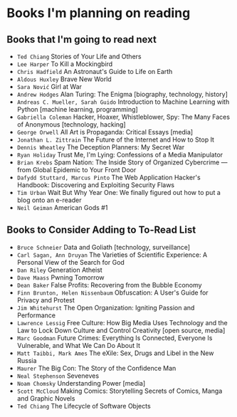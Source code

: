 # Books I'm planning on reading

## Books that I'm going to read next

* `Ted Chiang` Stories of Your Life and Others
* `Lee Harper` To Kill a Mockingbird
* `Chris Hadfield` An Astronaut's Guide to Life on Earth
* `Aldous Huxley` Brave New World
* `Sara Nović` Girl at War
* `Andrew Hodges` Alan Turing: The Enigma [biography, technology, history]
* `Andreas C. Mueller, Sarah Guido` Introduction to Machine Learning with Python [machine learning, programming]
* `Gabriella Coleman` Hacker, Hoaxer, Whistleblower, Spy: The Many Faces of Anonymous [technology, hacking]
* `George Orwell` All Art is Propaganda: Critical Essays [media]
* `Jonathan L. Zittrain` The Future of the Internet and How to Stop It
* `Dennis Wheatley` The Deception Planners: My Secret War
* `Ryan Holiday` Trust Me, I'm Lying: Confessions of a Media Manipulator
* `Brian Krebs` Spam Nation: The Inside Story of Organized Cybercrime — from Global Epidemic to Your Front Door
* `Dafydd Stuttard, Marcus Pinto` The Web Application Hacker's Handbook: Discovering and Exploiting Security Flaws
* `Tim Urban` Wait But Why Year One: We finally figured out how to put a blog onto an e-reader
* `Neil Geiman` American Gods #1

## Books to Consider Adding to To-Read List


* `Bruce Schneier` Data and Goliath [technology, surveillance]
* `Carl Sagan, Ann Druyan`  The Varieties of Scientific Experience: A Personal View of the Search for God
* `Dan Riley` Generation Atheist
* `Dave Maass` Pwning Tomorrow
* `Dean Baker` False Profits: Recovering from the Bubble Economy
* `Finn Brunton, Helen Nissenbaum` Obfuscation: A User's Guide for Privacy and Protest
* `Jim Whitehurst` The Open Organization: Igniting Passion and Performance
* `Lawrence Lessig` Free Culture: How Big Media Uses Technology and the Law to Lock Down Culture and Control Creativity [open source, media]
* `Marc Goodman` Future Crimes: Everything Is Connected, Everyone Is Vulnerable, and What We Can Do About It
* `Matt Taibbi, Mark Ames` The eXile: Sex, Drugs and Libel in the New Russia
* `Maurer` The Big Con: The Story of the Confidence Man
* `Neal Stephenson` Seveneves
* `Noam Chomsky` Understanding Power [media]
* `Scott McCloud` Making Comics: Storytelling Secrets of Comics, Manga and Graphic Novels
* `Ted Chiang` The Lifecycle of Software Objects
